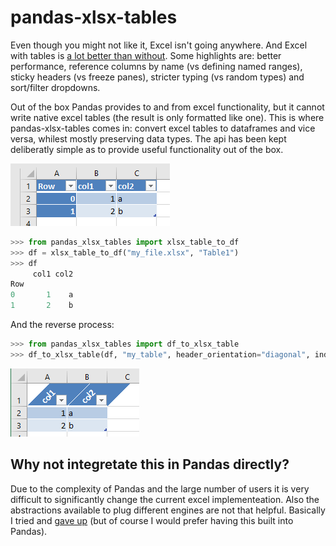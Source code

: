 # pandas-xlsx-tables

Even though you might not like it, Excel isn't going anywhere. And Excel with tables is [a lot better than without](https://www.ecosia.org/search?q=advantages+of+excel+tables). Some highlights are: better performance, reference columns by name (vs defining named ranges), sticky headers (vs freeze panes), stricter typing (vs random types) and sort/filter dropdowns.

Out of the box Pandas provides to and from excel functionality, but it cannot write native excel tables (the result is only formatted like one). This is where pandas-xlsx-tables comes in: convert excel tables to dataframes and vice versa, whilest mostly preserving data types. The api has been kept deliberatly  simple as to provide useful functionality out of the box.

!["Excel screenshot](https://raw.githubusercontent.com/VanOord/pandas-xlsx-tables/master/docs/_static/xlsx_table.png)

```python
>>> from pandas_xlsx_tables import xlsx_table_to_df
>>> df = xlsx_table_to_df("my_file.xlsx", "Table1")
>>> df
     col1 col2
Row
0       1    a
1       2    b
```
And the reverse process:

```python
>>> from pandas_xlsx_tables import df_to_xlsx_table
>>> df_to_xlsx_table(df, "my_table", header_orientation="diagonal", index=False)
```

!["Excel screenshot](https://raw.githubusercontent.com/VanOord/pandas-xlsx-tables/master/docs/_static/xlsx_table_2.png)


## Why not integretate this in Pandas directly?

Due to the complexity of Pandas and the large number of users it is very difficult to significantly change the current excel implementeation. Also the abstractions available to plug different engines are not that helpful. Basically I tried and [gave up](https://github.com/pandas-dev/pandas/issues/24862) (but of course I would prefer having this built into Pandas). 
